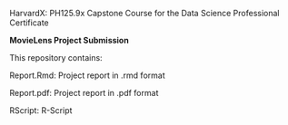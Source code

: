 
HarvardX: PH125.9x Capstone Course for the Data Science Professional Certificate

**MovieLens Project Submission**

This repository contains:

Report.Rmd: Project report in .rmd format

Report.pdf:  Project report in .pdf format

RScript: R-Script 
